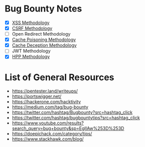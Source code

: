# Bug Bounty Notes
- [x] [XSS Methodology](https://github.com/JoshMorrison99/Bug-Bounty/tree/main/XSS)
- [x] [CSRF Methodology](https://github.com/JoshMorrison99/Bug-Bounty/tree/main/CSRF)
- [ ] Open Redirect Methodology
- [x] [Cache Poisoning Methodology](https://github.com/JoshMorrison99/Bug-Bounty/tree/main/Cache%20Poisoning)
- [x] [Cache Deception Methodology](https://github.com/JoshMorrison99/Bug-Bounty/tree/main/Cache%20Deception)
- [ ] JWT Methodology
- [x] [HPP Methodology](https://github.com/JoshMorrison99/Bug-Bounty/tree/main/HPP)

# List of General Resources
- https://pentester.land/writeups/
- https://portswigger.net/
- https://hackerone.com/hacktivity
- https://medium.com/tag/bug-bounty
- https://twitter.com/hashtag/Bugbounty?src=hashtag_click
- https://twitter.com/hashtag/bugbountytips?src=hashtag_click
- https://www.youtube.com/results?search_query=bug+bounty&sp=EgIIAw%253D%253D 
- https://doepichack.com/category/tips/
- https://www.stackhawk.com/blog/
